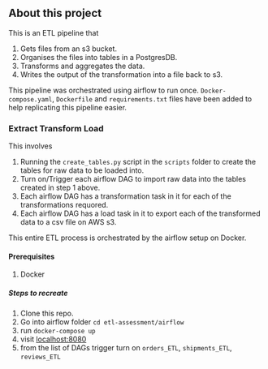 ## About this project
This is an ETL pipeline that
1. Gets files from an s3 bucket.
2. Organises the files into tables in a PostgresDB.
3. Transforms and aggregates the data.
4. Writes the output of the transformation into a file back to s3.

This pipeline was orchestrated using airflow to run once. `Docker-compose.yaml`, `Dockerfile` and `requirements.txt` files have been added to help replicating this pipeline easier.

### Extract Transform Load
This involves
1. Running the `create_tables.py` script in the `scripts` folder to create the tables for raw data to be loaded into.
2. Turn on/Trigger each airflow DAG to import raw data into the tables created in step 1 above.
3. Each airflow DAG has a transformation task in it for each of the transformations requored.
4. Each airflow DAG has a load task in it to export each of the transformed data to a csv file on AWS s3.

This entire ETL process is orchestrated by the airflow setup on Docker.

#### Prerequisites
1. Docker


##### Steps to recreate

1. Clone this repo.
2. Go into airflow folder `cd etl-assessment/airflow`
3. run `docker-compose up`
4. visit [localhost:8080](http://localhost:8080/)
5. from the list of DAGs trigger turn on `orders_ETL`, `shipments_ETL`, `reviews_ETL`
